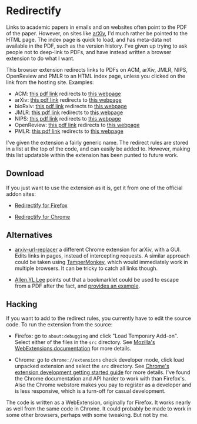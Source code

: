 # Redirectify

Links to academic papers in emails and on websites often point to the PDF of the
paper. However, on sites like [arXiv](https://arxiv.org/), I'd much rather be
pointed to the HTML page. The index page is quick to load, and has meta-data not
available in the PDF, such as the version history. I've given up trying to ask
people not to deep-link to PDFs, and have instead written a browser extension to
do what I want.

This browser extension redirects links to PDFs on ACM, arXiv, JMLR, NIPS,
OpenReview and PMLR to an HTML index page, unless you clicked on the link from
the hosting site. Examples:

* ACM: [this pdf link](https://dl.acm.org/ft_gateway.cfm?id=2670318&ftid=1557218&dwn=1&CFID=12379622&CFTOKEN=cdcc86cc1f6f814d-6AE9FE9E-CF62-4ED9-0EE360EB7CBB2E50) redirects to [this webpage](https://dl.acm.org/citation.cfm?id=2670318)
* arXiv: [this pdf link](https://arxiv.org/pdf/1602.07527.pdf) redirects to [this webpage](https://arxiv.org/abs/1602.07527)
* bioRxiv: [this pdf link](https://www.biorxiv.org/content/biorxiv/early/2017/09/18/113480.full.pdf) redirects to [this webpage](https://www.biorxiv.org/content/early/2017/09/18/113480)
* JMLR: [this pdf link](http://www.jmlr.org/papers/volume17/16-272/16-272.pdf) redirects to [this webpage](http://www.jmlr.org//papers/v17/16-272.html)
* NIPS: [this pdf link](https://papers.nips.cc/paper/6084-fast-free-inference-of-simulation-models-with-bayesian-conditional-density-estimation.pdf) redirects to [this webpage](https://papers.nips.cc/paper/6084-fast-free-inference-of-simulation-models-with-bayesian-conditional-density-estimation)
* OpenReview: [this pdf link](https://openreview.net/pdf?id=rkdU7tCaZ) redirects to [this webpage](https://openreview.net/forum?id=rkdU7tCaZ)
* PMLR: [this pdf link](http://proceedings.mlr.press/v9/murray10a/murray10a.pdf) redirects to [this webpage](http://proceedings.mlr.press/v9/murray10a.html)

I've given the extension a fairly generic name. The redirect rules are stored in
a list at the top of the code, and can easily be added to. However, making this
list updatable within the extension has been punted to future work.

## Download

If you just want to use the extension as it is, get it from one of the official addon
sites:

* [Redirectify for Firefox](https://addons.mozilla.org/en-US/firefox/addon/redirectify/)

* [Redirectify for Chrome](https://chrome.google.com/webstore/detail/redirectify/mhjmbfadcbhilcfdhkkepffbnjaghfie)


## Alternatives

* [arxiv-url-replacer](https://github.com/jithurjacob/arxiv-url-replacer) a
  different Chrome extension for arXiv, with a GUI. Edits links in pages, instead of
  intercepting requests. A similar approach could be taken using
  [TamperMonkey](https://tampermonkey.net/), which would immediately work in
  multiple browsers. It can be tricky to catch all links though.

* [Allen.YL Lee](https://twitter.com/allenyllee) points out that
  a bookmarklet could be used to escape from a PDF after the fact, and
  [provides an example](https://gist.github.com/allenyllee/0c90341680459203df6453b5d60d28f2).

## Hacking

If you want to add to the redirect rules, you currently have to edit the source
code. To run the extension from the source:

* Firefox: go to `about:debugging` and click "Load Temporary Add-on".
  Select either of the files in the `src` directory. See [Mozilla's
  WebExtensions documentation](https://developer.mozilla.org/en-US/Add-ons/WebExtensions)
  for more details.

* Chrome: go to `chrome://extensions` check developer mode, click load
  unpacked extension and select the `src` directory. See [Chrome's
  extension development getting started
  guide](https://developer.chrome.com/extensions/getstarted) for more
  details. I've found the Chrome documentation and API harder to work with than Firefox's. Also the Chrome webstore makes you pay to register as a developer and is less responsive, which is a turn-off for casual development.

The code is written as a WebExtension, originally for Firefox. It works nearly
as well from the same code in Chrome. It could probably be made to work in some
other browsers, perhaps with some tweaking. But not by me.

